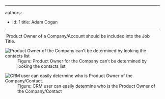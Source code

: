 

---
authors:
  - id: 1
    title: Adam Cogan
---




<span class='intro'> <p>​
          Product Owner of a Company/Account should be included into the Job Title.
        </p> </span>

<dl class="badImage">
          <dt>
            <img src="/Communication/RulesToBetterCRMForUsers/PublishingImages/BetterCRMDataBadExam.jpg" alt="Product Owner of the Company can't be determined by looking the contacts list" />
          </dt>
          <dd>
            Figure&#58; Product Owner for the Company can't be determined by looking the contacts
            list</dd>
        </dl>
        <dl class="goodImage">
          <dt>
            <img src="/Communication/RulesToBetterCRMForUsers/PublishingImages/BetterCRMDataGoodExam.jpg" alt="CRM user can easily determine who is Product Owner of the Company/Contact." />
          </dt>
          <dd>
            Figure&#58; CRM user can easily determine who is the Product Owner of the Company/Contact</dd>
        </dl>



